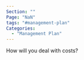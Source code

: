 ```yaml
---
Section: ""
Page: "NaN"
tags: "#management-plan"
Categories:
  - "Management Plan"
---
```


How will you deal with costs?
